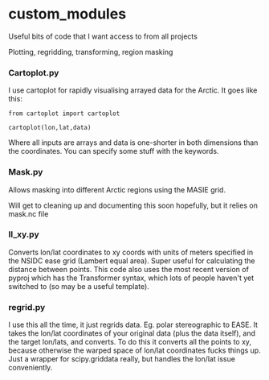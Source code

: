 # custom_modules

Useful bits of code that I want access to from all projects

Plotting, regridding, transforming, region masking

### Cartoplot.py

I use cartoplot for rapidly visualising arrayed data for the Arctic. It goes like this:
```
from cartoplot import cartoplot

cartoplot(lon,lat,data)
```
Where all inputs are arrays and data is one-shorter in both dimensions than the coordinates. You can specify some stuff with the keywords.

### Mask.py

Allows masking into different Arctic regions using the MASIE grid.

Will get to cleaning up and documenting this soon hopefully, but it relies on mask.nc file

### ll_xy.py

Converts lon/lat coordinates to xy coords with units of meters specified in the NSIDC ease grid (Lambert equal area). Super useful for calculating the distance between points. This code also uses the most recent version of pyproj which has the Transformer syntax, which lots of people haven't yet switched to (so may be a useful template). 

### regrid.py

I use this all the time, it just regrids data. Eg. polar stereographic to EASE. It takes the lon/lat coordinates of your original data (plus the data itself), and the target lon/lats, and converts. To do this it converts all the points to xy, because otherwise the warped space of lon/lat coordinates fucks things up. Just a wrapper for scipy.griddata really, but handles the lon/lat issue conveniently. 
